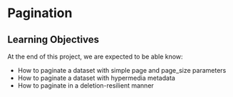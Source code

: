 # Pagination

## Learning Objectives
At the end of this project, we are expected to be able know:

 - How to paginate a dataset with simple page and page_size parameters
 - How to paginate a dataset with hypermedia metadata
 - How to paginate in a deletion-resilient manner
